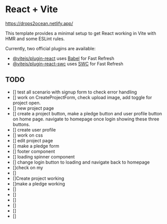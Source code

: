 # React + Vite

https://drops2ocean.netlify.app/

This template provides a minimal setup to get React working in Vite with HMR and some ESLint rules.

Currently, two official plugins are available:

- [@vitejs/plugin-react](https://github.com/vitejs/vite-plugin-react/blob/main/packages/plugin-react/README.md) uses [Babel](https://babeljs.io/) for Fast Refresh
- [@vitejs/plugin-react-swc](https://github.com/vitejs/vite-plugin-react-swc) uses [SWC](https://swc.rs/) for Fast Refresh

## TODO

- [] test all scenario with signup form to check error handling
- [] work on CreateProjectForm, check upload image, add toggle for project open.
- [] new project page
- [] create a project button, make a pledge button and user profile button on home page. navigate to homepage once login showing these three buttons.
- [] create user profile
- [] work on css
- [] edit project page
- [] make a pledge form
- [] footer component
- [] loading spinner component
- [] change login button to loading and navigate back to homepage
- []check on my
- []
- []Create project working
- []make a pledge working
- []
- []
- []
- []
- []
- []
